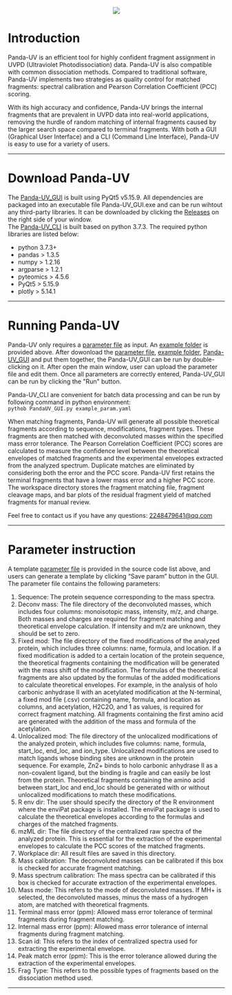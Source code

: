 <div align=center>
<img src=https://github.com/PHOENIXcenter/Panda-UV/assets/55739492/42bc2fc6-1e61-4df7-b84d-b32d1dafabeb>
</div>

# Introduction  
Panda-UV is an efficient tool for highly confident fragment assignment in UVPD (Ultraviolet Photodissociation) data. Panda-UV is also compatible with common dissociation methods. Compared to traditional software, Panda-UV implements two strategies as quality control for matched fragments: spectral calibration and Pearson Correlation Coefficient (PCC) scoring.   

With its high accuracy and confidence, Panda-UV brings the internal fragments that are prevalent in UVPD data into real-world applications, removing the hurdle of random matching of internal fragments caused by the larger search space compared to terminal fragments. With both a GUI (Graphical User Interface) and a CLI (Command Line Interface), Panda-UV is easy to use for a variety of users.  
<hr /> 

# Download Panda-UV  
The [Panda-UV_GUI](https://github.com/PHOENIXcenter/Panda-UV/releases/tag/v1.0.0) is built using PyQt5 v5.15.9. All dependencies are packaged into an executable file Panda-UV_GUI.exe and can be run wihtout any third-party libraries. It can be downloaded by clicking the [Releases](https://github.com/PHOENIXcenter/Panda-UV/releases/tag/v1.0.0) on the right side of your window.  
The [Panda-UV_CLI](https://github.com/PHOENIXcenter/Panda-UV/blob/main/PandaUV_GUI.py) is built based on python 3.7.3. The required python libraries are listed below: 
* python 3.7.3+  
* pandas > 1.3.5  
* numpy > 1.2.16  
* argparse > 1.2.1  
* pyteomics > 4.5.6  
* PyQt5 > 5.15.9  
* plotly > 5.14.1  
<hr /> 

# Running Panda-UV  
Panda-UV only requires a [parameter file](https://github.com/PHOENIXcenter/Panda-UV/blob/main/example_param.yaml) as input. An [example folder](https://github.com/PHOENIXcenter/Panda-UV/tree/main/examples/20200110_ubiquitin_193nm_1_2mj_monomer_Z6_1428_1) is provided above. After dowonload the [parameter file](https://github.com/PHOENIXcenter/Panda-UV/blob/main/example_param.yaml), [example folder](https://github.com/PHOENIXcenter/Panda-UV/tree/main/examples/20200110_ubiquitin_193nm_1_2mj_monomer_Z6_1428_1), [Panda-UV_GUI](https://github.com/PHOENIXcenter/Panda-UV/releases/tag/v1.0.0) and put them together, the Panda-UV_GUI can be run by double-clicking on it. After open the main window, user can upload the parameter file and edit them. Once all parameters are correctly entered, Panda-UV_GUI can be run by clicking the  "Run" button.  


Panda-UV_CLI are convenient for batch data processing and can be run by following command in python environment:  
`pythob PandaUV_GUI.py example_param.yaml`  


When matching fragments, Panda-UV will generate all possible theoretical fragments according to sequence, modifications, fragment types. These fragments are then matched with deconvoluted masses within the specified mass error tolerance. The Pearson Correlation Coefficient (PCC) scores are calculated to measure the confidence level between the theoretical envelopes of matched fragments and the experimental envelopes extracted from the analyzed spectrum. Duplicate matches are eliminated by considering both the error and the PCC score. Panda-UV first retains the terminal fragments that have a lower mass error and a higher PCC score. The workspace directory stores the fragment matching file, fragment cleavage maps, and bar plots of the residual fragment yield of matched fragments for manual review.  


Feel free to contact us if you have any questions: 2248479641@qq.com
<hr />   

# Parameter instruction  
A template [parameter file](https://github.com/PHOENIXcenter/Panda-UV/blob/main/example_param.yaml) is provided in the source code list above, and users can generate a template by clicking “Save param” button in the GUI. The parameter file contains the following parameters:  
1.	Sequence: The protein sequence corresponding to the mass spectra.  
2.	Deconv mass: The file directory of the deconvoluted masses, which includes four columns: monoisotopic mass, intensity, m/z, and charge. Both masses and charges are required for fragment matching and theoretical   envelope calculation. If intensity and m/z are unknown, they should be set to zero.  
3.	Fixed mod: The file directory of the fixed modifications of the analyzed protein, which includes three columns: name, formula, and location. If a fixed modification is added to a certain location of the protein sequence, the theoretical fragments containing the modification will be generated with the mass shift of the modification. The formulas of the theoretical fragments are also updated by the formulas of the added modifications to calculate theoretical envelopes. For example, in the analysis of holo carbonic anhydrase II with an acetylated modification at the N-terminal, a fixed mod file (.csv) containing name, formula, and location as columns, and acetylation, H2C2O, and 1 as values, is required for correct fragment matching. All fragments containing the first amino acid are generated with the addition of the mass and formula of the acetylation.  
4.	Unlocalized mod: The file directory of the unlocalized modifications of the analyzed protein, which includes five columns: name, formula, start_loc, end_loc, and ion_type. Unlocalized modifications are used to match ligands whose binding sites are unknown in the protein sequence. For example, Zn2+ binds to holo carbonic anhydrase II as a non-covalent ligand, but the binding is fragile and can easily be lost from the protein. Theoretical fragments containing the amino acid between start_loc and end_loc should be generated with or without unlocalized modifications to match these modifications.  
5.	R env dir: The user should specify the directory of the R environment where the enviPat package is installed. The enviPat package is used to calculate the theoretical envelopes according to the formulas and charges of the matched fragments.  
6.	mzML dir: The file directory of the centralized raw spectra of the analyzed protein. This is essential for the extraction of the experimental envelopes to calculate the PCC scores of the matched fragments.  
7.	Workplace dir: All result files are saved in this directory.  
8.	Mass calibration: The deconvoluted masses can be calibrated if this box is checked for accurate fragment matching.  
9.	Mass spectrum calibration: The mass spectra can be calibrated if this box is checked for accurate extraction of the experimental envelopes.  
10.	Mass mode: This refers to the mode of deconvoluted masses. If MH+ is selected, the deconvoluted masses, minus the mass of a hydrogen atom, are matched with theoretical fragments.  
11.	Terminal mass error (ppm): Allowed mass error tolerance of terminal fragments during fragment matching.  
12.	Internal mass error (ppm): Allowed mass error tolerance of internal fragments during fragment matching.  
13.	Scan id: This refers to the index of centralized spectra used for extracting the experimental envelope.  
14.	Peak match error (ppm): This is the error tolerance allowed during the extraction of the experimental envelopes.  
15.	Frag Type: This refers to the possible types of fragments based on the dissociation method used.  
<hr /> 

